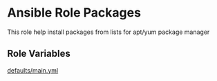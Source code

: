 # Ansible Role Packages

This role help install packages from lists for apt/yum package manager

## Role Variables

[defaults/main.yml](defaults/main.yml)